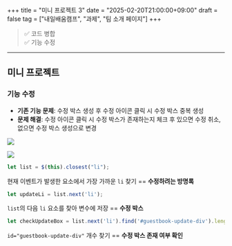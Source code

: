 +++
title = "미니 프로젝트 3"
date = "2025-02-20T21:00:00+09:00"
draft = false
tag = ["내일배움캠프", "과제", "팀 소개 페이지"]
+++

>✅ 코드 병합  
✅ 기능 수정

---

## 미니 프로젝트

### 기능 수정

* **기존 기능 문제**: 수정 박스 생성 후 수정 아이콘 클릭 시 수정 박스 중복 생성
* **문제 해결**: 수정 아이콘 클릭 시 수정 박스가 존재하는지 체크 후 있으면 수정 취소, 없으면 수정 박스 생성으로 변경

![](https://velog.velcdn.com/images/ezro/post/481f5dcb-a15a-43b4-8d65-f6fc6f2247c1/image.gif)

![](https://velog.velcdn.com/images/ezro/post/d456bd35-4c03-4d82-aebd-05ac3f3858cb/image.png)

```js
let list = $(this).closest("li");
```
현재 이벤트가 발생한 요소에서 가장 가까운 `li` 찾기 == **수정하려는 방명록**

```js
let updateLi = list.next('li');
```
`list`의 다음 `li` 요소를 찾아 변수에 저장 == **수정 박스**

```js
let checkUpdateBox = list.next('li').find('#guestbook-update-div').length;
```
`id="guestbook-update-div"` 개수 찾기 == **수정 박스 존재 여부 확인**